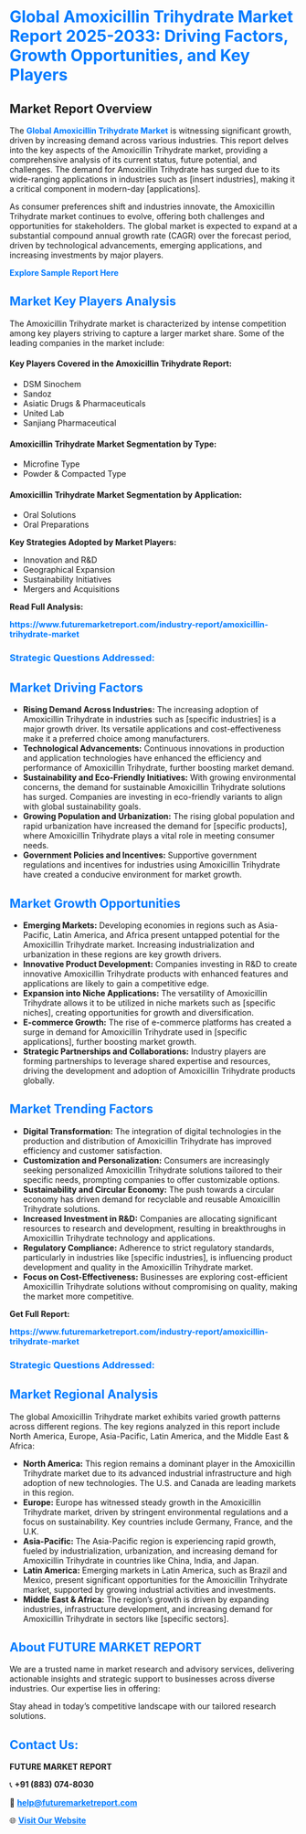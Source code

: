 <h1 style="color: #007BFF;">Global Amoxicillin Trihydrate Market Report 2025-2033: Driving Factors, Growth Opportunities, and Key Players</h1>

<section id="overview">
<h2>Market Report Overview</h2>
<p>The <a href="https://www.futuremarketreport.com/industry-report/amoxicillin-trihydrate-market" style="color: #007BFF; text-decoration: none;"><strong>Global Amoxicillin Trihydrate Market</strong></a> is witnessing significant growth, driven by increasing demand across various industries. This report delves into the key aspects of the Amoxicillin Trihydrate market, providing a comprehensive analysis of its current status, future potential, and challenges. The demand for Amoxicillin Trihydrate has surged due to its wide-ranging applications in industries such as [insert industries], making it a critical component in modern-day [applications].</p>
<p>As consumer preferences shift and industries innovate, the Amoxicillin Trihydrate market continues to evolve, offering both challenges and opportunities for stakeholders. The global market is expected to expand at a substantial compound annual growth rate (CAGR) over the forecast period, driven by technological advancements, emerging applications, and increasing investments by major players.</p>
</section>

<section id="overview">
<p><a href="https://www.futuremarketreport.com/request-sample/reportId=47069" style="color: #007BFF; text-decoration: none;"><strong>Explore Sample Report Here</strong></a></p>
</section>

<section id="key-players">
<h2 style="color: #007BFF;">Market Key Players Analysis</h2>
<p>The Amoxicillin Trihydrate market is characterized by intense competition among key players striving to capture a larger market share. Some of the leading companies in the market include:</p>
<h4>Key Players Covered in the Amoxicillin Trihydrate Report:</h4>
<ul><li>DSM Sinochem</li><li>Sandoz</li><li>Asiatic Drugs &amp; Pharmaceuticals</li><li>United Lab</li><li>Sanjiang Pharmaceutical</li></ul>
<h4>Amoxicillin Trihydrate Market Segmentation by Type:</h4>
<ul><li>Microfine Type</li><li>Powder &amp; Compacted Type</li></ul>

<h4>Amoxicillin Trihydrate Market Segmentation by Application:</h4>
<ul><li>Oral Solutions</li><li>Oral Preparations</li></ul>
<p><strong>Key Strategies Adopted by Market Players:</strong></p>
<ul>
<li>Innovation and R&D</li>
<li>Geographical Expansion</li>
<li>Sustainability Initiatives</li>
<li>Mergers and Acquisitions</li>
</ul>
</section>

<section>
<p><strong>Read Full Analysis: </strong></p><a href="https://www.futuremarketreport.com/industry-report/amoxicillin-trihydrate-market" style="color: #007BFF; text-decoration: none;"><strong>https://www.futuremarketreport.com/industry-report/amoxicillin-trihydrate-market</strong></a>
<h3 style="color: #007BFF;">Strategic Questions Addressed:</h3>
</section>

<section id="driving-factors">
<h2 style="color: #007BFF;">Market Driving Factors</h2>
<ul>
<li><strong>Rising Demand Across Industries:</strong> The increasing adoption of Amoxicillin Trihydrate in industries such as [specific industries] is a major growth driver. Its versatile applications and cost-effectiveness make it a preferred choice among manufacturers.</li>
<li><strong>Technological Advancements:</strong> Continuous innovations in production and application technologies have enhanced the efficiency and performance of Amoxicillin Trihydrate, further boosting market demand.</li>
<li><strong>Sustainability and Eco-Friendly Initiatives:</strong> With growing environmental concerns, the demand for sustainable Amoxicillin Trihydrate solutions has surged. Companies are investing in eco-friendly variants to align with global sustainability goals.</li>
<li><strong>Growing Population and Urbanization:</strong> The rising global population and rapid urbanization have increased the demand for [specific products], where Amoxicillin Trihydrate plays a vital role in meeting consumer needs.</li>
<li><strong>Government Policies and Incentives:</strong> Supportive government regulations and incentives for industries using Amoxicillin Trihydrate have created a conducive environment for market growth.</li>
</ul>
</section>

<section id="growth-opportunities">
<h2 style="color: #007BFF;">Market Growth Opportunities</h2>
<ul>
<li><strong>Emerging Markets:</strong> Developing economies in regions such as Asia-Pacific, Latin America, and Africa present untapped potential for the Amoxicillin Trihydrate market. Increasing industrialization and urbanization in these regions are key growth drivers.</li>
<li><strong>Innovative Product Development:</strong> Companies investing in R&D to create innovative Amoxicillin Trihydrate products with enhanced features and applications are likely to gain a competitive edge.</li>
<li><strong>Expansion into Niche Applications:</strong> The versatility of Amoxicillin Trihydrate allows it to be utilized in niche markets such as [specific niches], creating opportunities for growth and diversification.</li>
<li><strong>E-commerce Growth:</strong> The rise of e-commerce platforms has created a surge in demand for Amoxicillin Trihydrate used in [specific applications], further boosting market growth.</li>
<li><strong>Strategic Partnerships and Collaborations:</strong> Industry players are forming partnerships to leverage shared expertise and resources, driving the development and adoption of Amoxicillin Trihydrate products globally.</li>
</ul>
</section>

<section id="trending-factors">
<h2 style="color: #007BFF;">Market Trending Factors</h2>
<ul>
<li><strong>Digital Transformation:</strong> The integration of digital technologies in the production and distribution of Amoxicillin Trihydrate has improved efficiency and customer satisfaction.</li>
<li><strong>Customization and Personalization:</strong> Consumers are increasingly seeking personalized Amoxicillin Trihydrate solutions tailored to their specific needs, prompting companies to offer customizable options.</li>
<li><strong>Sustainability and Circular Economy:</strong> The push towards a circular economy has driven demand for recyclable and reusable Amoxicillin Trihydrate solutions.</li>
<li><strong>Increased Investment in R&D:</strong> Companies are allocating significant resources to research and development, resulting in breakthroughs in Amoxicillin Trihydrate technology and applications.</li>
<li><strong>Regulatory Compliance:</strong> Adherence to strict regulatory standards, particularly in industries like [specific industries], is influencing product development and quality in the Amoxicillin Trihydrate market.</li>
<li><strong>Focus on Cost-Effectiveness:</strong> Businesses are exploring cost-efficient Amoxicillin Trihydrate solutions without compromising on quality, making the market more competitive.</li>
</ul>
</section>

<section>
<p><strong>Get Full Report: </strong></p><a href="https://www.futuremarketreport.com/industry-report/amoxicillin-trihydrate-market" style="color: #007BFF; text-decoration: none;"><strong>https://www.futuremarketreport.com/industry-report/amoxicillin-trihydrate-market</strong></a>
<h3 style="color: #007BFF;">Strategic Questions Addressed:</h3>
</section>


<section id="regional-analysis">
<h2 style="color: #007BFF;">Market Regional Analysis</h2>
<p>The global Amoxicillin Trihydrate market exhibits varied growth patterns across different regions. The key regions analyzed in this report include North America, Europe, Asia-Pacific, Latin America, and the Middle East & Africa:</p>
<ul>
<li><strong>North America:</strong> This region remains a dominant player in the Amoxicillin Trihydrate market due to its advanced industrial infrastructure and high adoption of new technologies. The U.S. and Canada are leading markets in this region.</li>
<li><strong>Europe:</strong> Europe has witnessed steady growth in the Amoxicillin Trihydrate market, driven by stringent environmental regulations and a focus on sustainability. Key countries include Germany, France, and the U.K.</li>
<li><strong>Asia-Pacific:</strong> The Asia-Pacific region is experiencing rapid growth, fueled by industrialization, urbanization, and increasing demand for Amoxicillin Trihydrate in countries like China, India, and Japan.</li>
<li><strong>Latin America:</strong> Emerging markets in Latin America, such as Brazil and Mexico, present significant opportunities for the Amoxicillin Trihydrate market, supported by growing industrial activities and investments.</li>
<li><strong>Middle East & Africa:</strong> The region’s growth is driven by expanding industries, infrastructure development, and increasing demand for Amoxicillin Trihydrate in sectors like [specific sectors].</li>
</ul>
</section>

<footer>
<h2 style="color: #007BFF;">About FUTURE MARKET REPORT</h2>
<p>We are a trusted name in market research and advisory services, delivering actionable insights and strategic support to businesses across diverse industries. Our expertise lies in offering:</p>

<p>Stay ahead in today’s competitive landscape with our tailored research solutions.</p>

<h2 style="color: #007BFF;">Contact Us:</h2>
<p><strong>FUTURE MARKET REPORT</strong></p>
<p>📞 <strong>+91 (883) 074-8030</strong></p>
<p>📧 <strong><a href="mailto:help@futuremarketreport.com" style="color: #007BFF;">help@futuremarketreport.com</a></strong></p>
<p>🌐 <strong><a href="https://www.futuremarketreport.com/" style="color: #007BFF;">Visit Our Website</a></strong></p>
</footer>